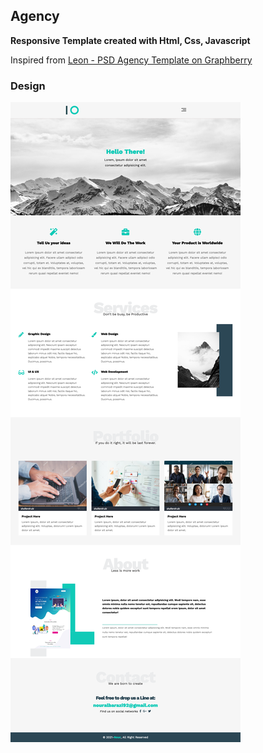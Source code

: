 ## Agency
**Responsive Template created with Html, Css, Javascript**

Inspired from [Leon - PSD Agency Template on Graphberry](https://www.graphberry.com/item/leon-psd-agency-template)

### Design

![Agency Design](Graphberry/Template.png)
